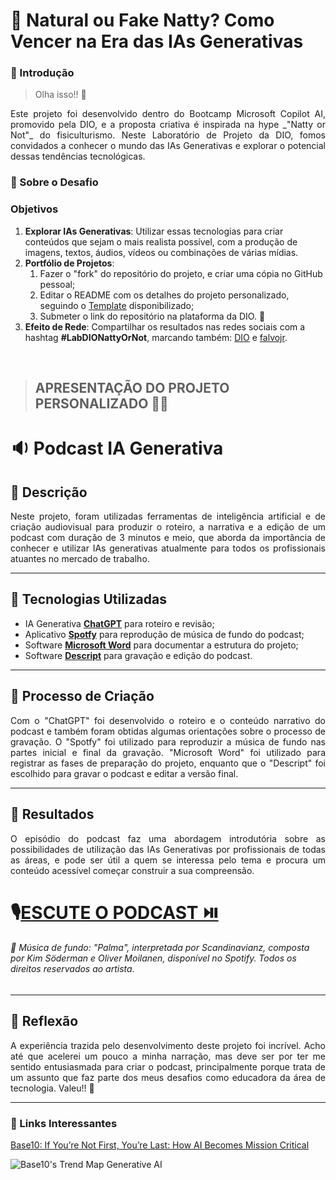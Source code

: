 # 🧠 Natural ou Fake Natty? Como Vencer na Era das IAs Generativas

### 🚀 Introdução

> Olha isso!! 👀

<p align='justify'>
Este projeto foi desenvolvido dentro do Bootcamp Microsoft Copilot AI, promovido pela DIO, e a proposta criativa é inspirada na hype _"Natty or Not"_ do fisiculturismo. Neste Laboratório de Projeto da DIO, fomos convidados a conhecer o mundo das IAs Generativas e explorar o potencial dessas tendências tecnológicas.  
</p>

### 🎯 Sobre o Desafio 

### Objetivos

1. **Explorar IAs Generativas**: Utilizar essas tecnologias para criar conteúdos que sejam o mais realista possível, com a produção de imagens, textos, áudios, vídeos ou combinações de várias mídias.
1. **Portfólio de Projetos**:
    1. Fazer o "fork" do repositório do projeto, e criar uma cópia no GitHub pessoal;
    2. Editar o README com os detalhes do projeto personalizado, seguindo o [Template](#template) disponibilizado;
    3. Submeter o link do repositório na plataforma da DIO. 🚀
1. **Efeito de Rede**: Compartilhar os resultados nas redes sociais com a hashtag **#LabDIONattyOrNot**, marcando também: [DIO](https://www.linkedin.com/school/dio-makethechange) e [falvojr](https://www.linkedin.com/in/falvojr).

</br>  

> ## APRESENTAÇÃO DO PROJETO PERSONALIZADO 💪🤓

# 🔉 Podcast IA Generativa

## 📒 Descrição 
<p align='justify'>
Neste projeto, foram utilizadas ferramentas de inteligência artificial e de criação audiovisual para produzir o roteiro, a narrativa e a edição de um podcast com duração de 3 minutos e meio, que aborda da importância de conhecer e utilizar IAs generativas atualmente para todos os profissionais atuantes no mercado de trabalho.  
</p>

---

## 🤖 Tecnologias Utilizadas
- IA Generativa **[ChatGPT](https://chat.openai.com)** para roteiro e revisão;
- Aplicativo **[Spotfy](https://open.spotify.com/intl-pt)** para reprodução de música de fundo do podcast;
- Software **[Microsoft Word](https://www.microsoft.com/pt-br/microsoft-365/p/word/cfq7ttc0hlkm)** para documentar a estrutura do projeto;
- Software **[Descript](https://www.descript.com)** para gravação e edição do podcast.

---

## 🧐 Processo de Criação  
<p align='justify'>
Com o "ChatGPT" foi desenvolvido o roteiro e o conteúdo narrativo do podcast e também foram obtidas algumas orientações sobre o processo de gravação. O "Spotfy" foi utilizado para reproduzir a música de fundo nas partes inicial e final da gravação. "Microsoft Word" foi utilizado para registrar as fases de preparação do projeto, enquanto que o "Descript" foi escolhido para gravar o podcast e editar a versão final.
</p>

---

## 🚀 Resultados
<p align='justify'>
O episódio do podcast faz uma abordagem introdutória sobre as possibilidades de utilização das IAs Generativas por profissionais de todas as áreas, e pode ser útil a quem se interessa pelo tema e procura um conteúdo acessível começar construir a sua compreensão.   
</p>  

# 🎙️[ESCUTE O PODCAST ⏯️](https://share.descript.com/view/UAR56kBtpy3)

###### 🎵 _Música de fundo: "Palma", interpretada por Scandinavianz, composta por Kim Söderman e Oliver Moilanen, disponível no Spotify. Todos os direitos reservados ao artista._

---

## 💭 Reflexão
<p align='justify'>
A experiência trazida pelo desenvolvimento deste projeto foi incrível. Acho até que acelerei um pouco a minha narração, mas deve ser por ter me sentido entusiasmada para criar o podcast, principalmente porque trata de um assunto que faz parte dos meus desafios como educadora da área de tecnologia. Valeu!! 💙 
</p>

--- 

### 🔗 Links Interessantes

[Base10: If You’re Not First, You’re Last: How AI Becomes Mission Critical](https://base10.vc/post/generative-ai-mission-critical/)

![Base10's Trend Map Generative AI](https://github.com/digitalinnovationone/lab-natty-or-not/assets/730492/f4df26e8-f8f7-4419-8252-c69d73ea930c)
